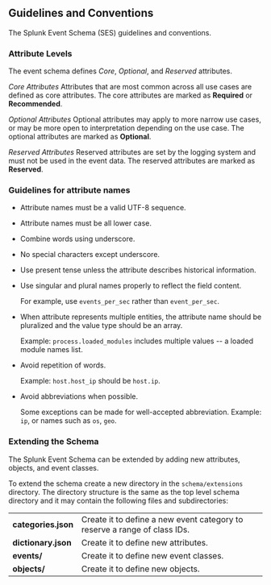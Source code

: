 ## Guidelines and Conventions
The Splunk Event Schema (SES) guidelines and conventions.

### Attribute Levels
The event schema defines *Core*, *Optional*, and *Reserved* attributes.

*Core Attributes*
Attributes that are most common across all use cases are defined as core attributes. The core attributes are marked as **Required** or **Recommended**.

*Optional Attributes*
Optional attributes may apply to more narrow use cases, or may be more open to interpretation depending on the use case. The optional attributes are marked as **Optional**.

*Reserved Attributes*
Reserved attributes are set by the logging system and must not be used in the event data. The reserved attributes are marked as **Reserved**.

### Guidelines for attribute names
- Attribute names must be a valid UTF-8 sequence.

- Attribute names must be all lower case.

- Combine words using underscore.

- No special characters except underscore.

- Use present tense unless the attribute describes historical information.

- Use singular and plural names properly to reflect the field content.

  For example, use `events_per_sec` rather than `event_per_sec`.

- When attribute represents multiple entities, the attribute name should be pluralized and the value type should be an array.

  Example: `process.loaded_modules` includes multiple values -- a loaded module names list.

- Avoid repetition of words.

  Example: `host.host_ip` should be `host.ip`.

- Avoid abbreviations when possible.

  Some exceptions can be made for well-accepted abbreviation. Example: `ip`, or names such as `os`, `geo`.

### Extending the Schema
The Splunk Event Schema can be extended by adding new attributes, objects, and event classes.

To extend the schema create a new directory in the `schema/extensions` directory. The directory structure is the same as the top level schema directory and it may contain the following files and subdirectories:

|             |           |
| ----------- | --------- |
| **categories.json** | Create it to define a new event category to reserve a range of class IDs. |
| **dictionary.json** | Create it to define new attributes.    |
| **events/**          | Create it to define new event classes. |
| **objects/**         | Create it to define new objects.       |
